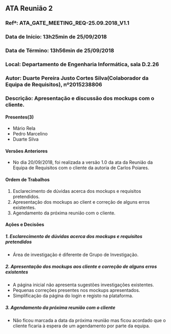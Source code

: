 ## ATA Reunião 2

### Refª: ATA_GATE_MEETING_REQ-25.09.2018_V1.1

### Data de Início: 13h25min de 25/09/2018

### Data de Término: 13h56min de 25/09/2018

### Local: Departamento de Engenharia Informática, sala D.2.26

### Autor: Duarte Pereira Justo Cortes Silva(Colaborador da Equipa de Requisitos), nº2015238806

### Descrição: Apresentação e discussão dos mockups com o cliente.

#### Presentes(3)

- Mário Rela
- Pedro Marcelino
- Duarte Silva

#### Versões Anteriores

- No dia 20/09/2018, foi realizada a versão 1.0 da ata da Reunião da Equipa de Requisitos com o cliente da autoria de Carlos Poiares.

#### Ordem de Trabalhos

1. Esclarecimento de dúvidas acerca dos mockups e requisitos pretendidos.
2. Apresentação dos mockups ao client e correção de alguns erros existentes.
3. Agendamento da próxima reunião com o cliente.

#### Ações e Decisões

##### 1. Esclarecimento de dúvidas acerca dos mockups e requisitos pretendidos

- Área de investigação é diferente de Grupo de Investigação.

##### 2. Apresentação dos mockups aos cliente e correção de alguns erros existentes

- A página inicial não apresenta sugestões investigações existentes.
- Pequenas correções presentes nos mockups apresentados.
- Simplificação da página do login e registo na plataforma.

##### 3. Agendamento da próxima reunião com o cliente

- Não ficou marcada a data da próxima reunião mas ficou acordado que o cliente ficaria à espera de um agendamento por parte da equipa.